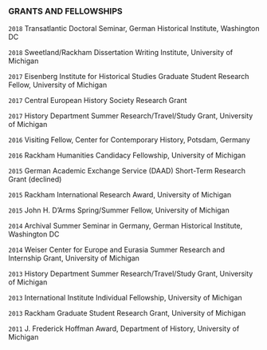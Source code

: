 ### GRANTS AND FELLOWSHIPS

`2018` Transatlantic Doctoral Seminar, German Historical Institute, Washington DC

`2018` Sweetland/Rackham Dissertation Writing Institute, University of Michigan

`2017` Eisenberg Institute for Historical Studies Graduate Student Research Fellow, University of Michigan

`2017` Central European History Society Research Grant

`2017` History Department Summer Research/Travel/Study Grant, University of Michigan

`2016` Visiting Fellow, Center for Contemporary History, Potsdam, Germany

`2016` Rackham Humanities Candidacy Fellowship, University of Michigan

`2015` German Academic Exchange Service (DAAD) Short-Term Research Grant (declined) 

`2015` Rackham International Research Award, University of Michigan 

`2015` John H. D’Arms Spring/Summer Fellow, University of Michigan

`2014` Archival Summer Seminar in Germany, German Historical Institute, Washington DC

`2014` Weiser Center for Europe and Eurasia Summer Research and Internship Grant, University of Michigan

`2013` History Department Summer Research/Travel/Study Grant, University of Michigan 

`2013` International Institute Individual Fellowship, University of Michigan

`2013` Rackham Graduate Student Research Grant, University of Michigan

`2011` J. Frederick Hoffman Award, Department of History, University of Michigan
